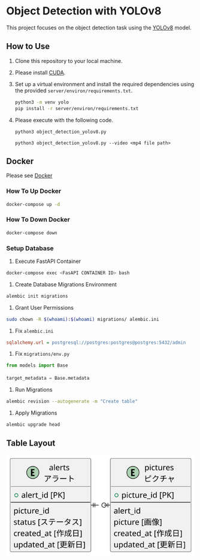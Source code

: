 # Object Detection with YOLOv8

This project focuses on the object detection task using the [YOLOv8](https://github.com/ultralytics/ultralytics) model.

## How to Use

1. Clone this repository to your local machine.
2. Please install [CUDA](https://developer.nvidia.com/cuda-downloads).
3. Set up a virtual environment and install the required dependencies using the provided `server/environ/requirements.txt`.

   ```bash
   python3 -m venv yolo
   pip install -r server/environ/requirements.txt
   ```

4. Please execute with the following code.

   ```bash: Detection for Camera
   python3 object_detection_yolov8.py
   ```

   ```bash: Detection for Video
   python3 object_detection_yolov8.py --video <mp4 file path>
   ```

## Docker

Please see [Docker](./server/docker-compose.yml)

### How To Up Docker

```bash
docker-compose up -d
```

### How To Down Docker

```bash
docker-compose down
```

### Setup Database

1. Execute FastAPI Container

```bash
docker-compose exec <FasAPI CONTAINER ID> bash
```

1. Create Database Migrations Environment

```bash
alembic init migrations
```

1. Grant User Permissions

```bash
sudo chown -R $(whoami):$(whoami) migrations/ alembic.ini
```

1. Fix `alembic.ini`

```ini
sqlalchemy.url = postgresql://postgres:postgres@postgres:5432/admin
```

1. Fix `migrations/env.py`

```python
from models import Base

target_metadata = Base.metadata
```

1. Run Migrations

```bash
alembic revision --autogenerate -m "Create table"
```

1. Apply Migrations

```bash
alembic upgrade head
```

## Table Layout

![overview](plantuml/erd.svg)
